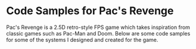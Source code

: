 # Code Samples for Pac's Revenge
Pac's Revenge is a 2.5D retro-style FPS game which takes inspiration from classic games such as Pac-Man and Doom.
Below are some code samples for some of the systems I designed and created for the game.
